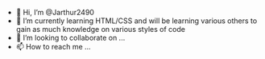 - 👋 Hi, I’m @Jarthur2490
- 🌱 I’m currently learning HTML/CSS and will be learning various others to gain as much knowledge on various styles of code
- 💞️ I’m looking to collaborate on ...
- 📫 How to reach me ...

<!---
Jarthur2490/Jarthur2490 is a ✨ special ✨ repository because its `README.md` (this file) appears on your GitHub profile.
You can click the Preview link to take a look at your changes.
--->
